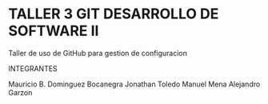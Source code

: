 # TALLER 3 GIT DESARROLLO DE SOFTWARE II
Taller de uso de GitHub para gestion de configuracion

INTEGRANTES

Mauricio B. Dominguez Bocanegra
Jonathan Toledo
Manuel Mena
Alejandro Garzon
